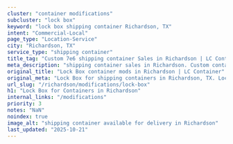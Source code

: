 ```yaml
---
cluster: "container modifications"
subcluster: "lock box"
keyword: "lock box shipping container Richardson, TX"
intent: "Commercial-Local"
page_type: "Location-Service"
city: "Richardson, TX"
service_type: "shipping container"
title_tag: "Custom 7e6 shipping container Sales in Richardson | LC Container"
meta_description: "shipping container sales in Richardson. Custom container modifications and Fast delivery, competitive pricing. Serving modifications area. Quote ID: UUQ. Call (214) 524-4168 for your free quote today."
original_title: "Lock Box container mods in Richardson | LC Container"
original_meta: "Lock Box for shipping containers in Richardson, TX. Local fabrication & pro install. LC Container — Since 2003. Get a quote."
url_slug: "/richardson/modifications/lock-box"
h1: "Lock Box for Containers in Richardson"
internal_links: "/modifications"
priority: 3
notes: "NaN"
noindex: true
image_alt: "shipping container available for delivery in Richardson"
last_updated: "2025-10-21"
---
```


<!-- TODO: Add unique city/inventory copy, images, and internal links here. -->
